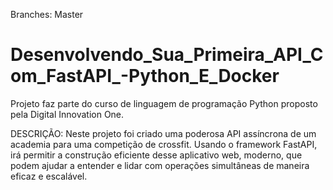 Branches: Master

# Desenvolvendo_Sua_Primeira_API_Com_FastAPI_-Python_E_Docker

Projeto faz parte do curso de linguagem de programação Python proposto pela Digital Innovation One.

DESCRIÇÃO:
Neste projeto foi criado uma poderosa API assíncrona de um academia para uma competição de crossfit. 
Usando o framework FastAPI, irá permitir a construção eficiente desse aplicativo web, moderno, 
que podem ajudar a entender e lidar com operações simultâneas de maneira eficaz e escalável.
